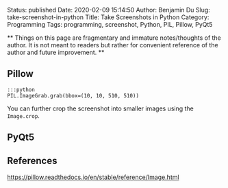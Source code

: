 Status: published
Date: 2020-02-09 15:14:50
Author: Benjamin Du
Slug: take-screenshot-in-python
Title: Take Screenshots in Python
Category: Programming
Tags: programming, screenshot, Python, PIL, Pillow, PyQt5

**
Things on this page are fragmentary and immature notes/thoughts of the author.
It is not meant to readers but rather for convenient reference of the author and future improvement.
**

## Pillow

    :::python
    PIL.ImageGrab.grab(bbox=(10, 10, 510, 510))

You can further crop the screenshot into smaller images using the `Image.crop`.

## PyQt5

## References

https://pillow.readthedocs.io/en/stable/reference/Image.html